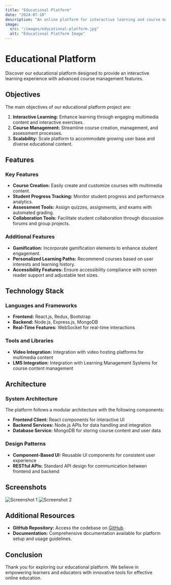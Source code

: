 ```yaml
---
title: "Educational Platform"
date: "2024-07-10"
description: "An online platform for interactive learning and course management."
image:
  src: "/images/educational-platform.jpg"
  alt: "Educational Platform Image"
---
```


# Educational Platform

Discover our educational platform designed to provide an interactive learning experience with advanced course management features.

## Objectives

The main objectives of our educational platform project are:

1. **Interactive Learning:** Enhance learning through engaging multimedia content and interactive exercises.
2. **Course Management:** Streamline course creation, management, and assessment processes.
3. **Scalability:** Scale platform to accommodate growing user base and diverse educational content.

## Features

### Key Features

- **Course Creation:** Easily create and customize courses with multimedia content.
- **Student Progress Tracking:** Monitor student progress and performance analytics.
- **Assessment Tools:** Assign quizzes, assignments, and exams with automated grading.
- **Collaboration Tools:** Facilitate student collaboration through discussion forums and group projects.

### Additional Features

- **Gamification:** Incorporate gamification elements to enhance student engagement.
- **Personalized Learning Paths:** Recommend courses based on user interests and learning history.
- **Accessibility Features:** Ensure accessibility compliance with screen reader support and adjustable text sizes.

## Technology Stack

### Languages and Frameworks

- **Frontend:** React.js, Redux, Bootstrap
- **Backend:** Node.js, Express.js, MongoDB
- **Real-Time Features:** WebSocket for real-time interactions

### Tools and Libraries

- **Video Integration:** Integration with video hosting platforms for multimedia content
- **LMS Integration:** Integration with Learning Management Systems for course content management

## Architecture

### System Architecture

The platform follows a modular architecture with the following components:

- **Frontend Client:** React components for interactive UI
- **Backend Services:** Node.js APIs for data handling and integration
- **Database Service:** MongoDB for storing course content and user data

### Design Patterns

- **Component-Based UI:** Reusable UI components for consistent user experience
- **RESTful APIs:** Standard API design for communication between frontend and backend

## Screenshots

![Screenshot 1](/images/educational-platform-screenshot1.jpg)
![Screenshot 2](/images/educational-platform-screenshot2.jpg)

## Additional Resources

- **GitHub Repository:** Access the codebase on [GitHub](https://github.com/your-project).
- **Documentation:** Comprehensive documentation available for platform setup and usage guidelines.

## Conclusion

Thank you for exploring our educational platform. We believe in empowering learners and educators with innovative tools for effective online education.

